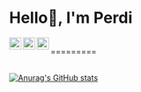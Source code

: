 
# Hello🙌, I'm Perdi

<a href="https://www.instagram.com/perdidev/">
  <img align="left" alt="PerdiDev's Instagram" width="22px" src="https://raw.githubusercontent.com/hussainweb/hussainweb/main/icons/instagram.png" />
</a>
<a href="https://twitter.com/malaikat___maut_">
  <img align="left" alt="PerdiDev | Twitter" width="22px" src="https://raw.githubusercontent.com/peterthehan/peterthehan/master/assets/twitter.svg" />
</a>
<a href="https://www.linkedin.com/in/perdidev/">
  <img align="left" alt="PerdiDev's LinkedIN" width="22px" src="https://raw.githubusercontent.com/peterthehan/peterthehan/master/assets/linkedin.svg" />
</a>

</br>
=========
</br>
</br>

[![Anurag's GitHub stats](https://github-readme-stats.vercel.app/api?username=perdiDev&show_icons=true&theme=radical)](https://github.com/anuraghazra/github-readme-stats)

